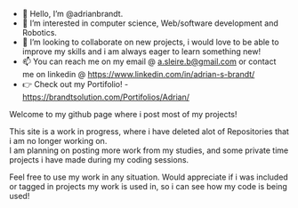 - 👋 Hello, I’m @adrianbrandt.
- 👀 I’m interested in computer science, Web/software development and Robotics.
- 💞️ I’m looking to collaborate on new projects, i would love to be able to improve my skills and i am always eager to learn something new!
- 📫 You can reach me on my email @ a.sleire.b@gmail.com or contact me on linkedin @ https://www.linkedin.com/in/adrian-s-brandt/
- :point_right: Check out my Portifolio! - https://brandtsolution.com/Portifolios/Adrian/

Welcome to my github page where i post most of my projects!<br />

This site is a work in progress, where i have deleted alot of Repositories that i am no longer working on.<br />
I am planning on posting more work from my studies, and some private time projects i have made during my coding sessions.<br />

Feel free to use my work in any situation. Would appreciate if i was included or tagged in projects my work is used in, so i can see how my code is being used!<br />

